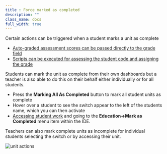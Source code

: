 ```yaml
---
title : Force marked as completed
description: ""
class_name: docs
full_width: true
---
```


Certain actions can be triggered when a student marks a unit as complete

- [Auto-graded assessment scores can be passed directly to the grade field](/docs/classes/unitmanagement/settings-info/autograde#transfer)
- [Scripts can be executed for assessing the student code and assigning the grade](/docs/classes/unitmanagement/settings-info/autograde#script)

Students can mark the unit as complete from their own dashboards but a teacher is also able to do this on their behalf either individually or for all students. 

- Press the **Marking All As Completed** button to mark all student units as complete
- Hover over a student to see the switch appear to the left of the students name, which you can then activate
- [Accessing student work](/docs/classes/monitor/student) and going to the **Education->Mark as Completed** menu item within the IDE.

Teachers can also mark complete units as incomplete for individual students selecting the switch or by accessing their unit.

<img alt="unit actions" src="/img/docs/class_administration/mark-complete.png" class="simple"/>